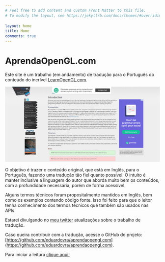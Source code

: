 ```yaml
---
# Feel free to add content and custom Front Matter to this file.
# To modify the layout, see https://jekyllrb.com/docs/themes/#overriding-theme-defaults

layout: home
title: Home
comments: true
---
```


# AprendaOpenGL.com

Este site é um trabalho (em andamento) de tradução para o Português do conteúdo do incrível [LearnOpenGL.com](https://learnopengl.com).

![Captura de tela do site LearnOpenGL.com](/assets/printscreen_learnopengl.png)

O objetivo é trazer o conteúdo original, que está em Inglês, para o Português, fazendo uma tradução tão fiel quanto possível. O intuito é manter inclusive a linguagem do autor que aborda muito bem os conteúdos, com a profundidade necessária, porém de forma acessível.

Alguns termos técnicos foram propositalmente mantidos em Inglês, bem como os exemplos contendo código fonte. Isso foi feito para que o leitor tenha conhecimento dos termos técnicos que também são usados nas APIs.

Estarei divulgando no [meu twitter](https://twitter.com/eduardovra) atualizações sobre o trabalho de tradução.

Caso queira contribuir com a tradução, acesse o GitHub do projeto: [https://github.com/eduardovra/aprendaopengl.com](https://github.com/eduardovra/aprendaopengl.com).

Para iniciar a leitura [clique aqui!](/Bem-vindo)
